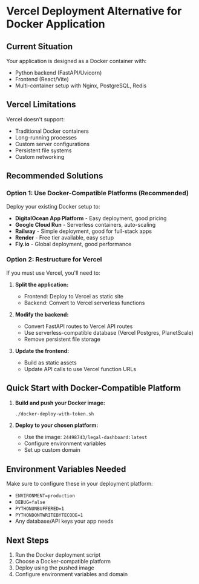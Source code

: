 # Vercel Deployment Alternative for Docker Application

## Current Situation
Your application is designed as a Docker container with:
- Python backend (FastAPI/Uvicorn)
- Frontend (React/Vite)
- Multi-container setup with Nginx, PostgreSQL, Redis

## Vercel Limitations
Vercel doesn't support:
- Traditional Docker containers
- Long-running processes
- Custom server configurations
- Persistent file systems
- Custom networking

## Recommended Solutions

### Option 1: Use Docker-Compatible Platforms (Recommended)
Deploy your existing Docker setup to:
- **DigitalOcean App Platform** - Easy deployment, good pricing
- **Google Cloud Run** - Serverless containers, auto-scaling
- **Railway** - Simple deployment, good for full-stack apps
- **Render** - Free tier available, easy setup
- **Fly.io** - Global deployment, good performance

### Option 2: Restructure for Vercel
If you must use Vercel, you'll need to:

1. **Split the application:**
   - Frontend: Deploy to Vercel as static site
   - Backend: Convert to Vercel serverless functions

2. **Modify the backend:**
   - Convert FastAPI routes to Vercel API routes
   - Use serverless-compatible database (Vercel Postgres, PlanetScale)
   - Remove persistent file storage

3. **Update the frontend:**
   - Build as static assets
   - Update API calls to use Vercel function URLs

## Quick Start with Docker-Compatible Platform

1. **Build and push your Docker image:**
   ```bash
   ./docker-deploy-with-token.sh
   ```

2. **Deploy to your chosen platform:**
   - Use the image: `24498743/legal-dashboard:latest`
   - Configure environment variables
   - Set up custom domain

## Environment Variables Needed
Make sure to configure these in your deployment platform:
- `ENVIRONMENT=production`
- `DEBUG=false`
- `PYTHONUNBUFFERED=1`
- `PYTHONDONTWRITEBYTECODE=1`
- Any database/API keys your app needs

## Next Steps
1. Run the Docker deployment script
2. Choose a Docker-compatible platform
3. Deploy using the pushed image
4. Configure environment variables and domain